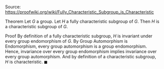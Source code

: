 # 

Source: https://proofwiki.org/wiki/Fully_Characteristic_Subgroup_is_Characteristic

Theorem
Let $G$ a group.
Let $H$ a fully characteristic subgroup of $G$.
Then $H$ is a characteristic subgroup of $G$.


Proof
By definition of a fully characteristic subgroup,
$H$ is invariant under every group endomorphism of $G$.
By Group Automorphism is Endomorphism, every group automorphism is a group endomorphism.
Hence, invariance over every group endomorphism implies invariance over every group automorphism.
And by definition of a characteristic subgroup,
$H$ is characteristic.
$\blacksquare$





